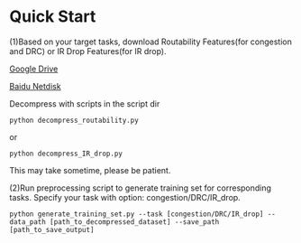 # Quick Start

(1)Based on your target tasks, download Routability Features(for congestion and DRC) or IR Drop Features(for IR drop).

[Google Drive](https://drive.google.com/drive/folders/1zB002-Aq7OcW0NgiQbkS-GBdmn6hrmZM?usp=sharing)

[Baidu Netdisk](https://pan.baidu.com/s/1evSTtuvphyl1_aSedsEQLA?pwd=wihf)

Decompress with scripts in the script dir

`python decompress_routability.py`

or 

`python decompress_IR_drop.py`

This may take sometime, please be patient.

(2)Run preprocessing script to generate training set for corresponding tasks. Specify your task with option: congestion/DRC/IR_drop.

`python generate_training_set.py --task [congestion/DRC/IR_drop] --data_path [path_to_decompressed_dataset] --save_path [path_to_save_output]`

